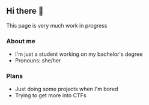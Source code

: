 ## Hi there 👋
This page is very much work in progress
### About me
- I'm just a student working on my bachelor's degree
- Pronouns: she/her

### Plans
- Just doing some projects when I'm bored
- Trying to get more into CTFs
<!--
**Catser26/Catser26** is a ✨ _special_ ✨ repository because its `README.md` (this file) appears on your GitHub profile.

Here are some ideas to get you started:

- 🔭 I’m currently working on ...
- 🌱 I’m currently learning ...
- 👯 I’m looking to collaborate on ...
- 🤔 I’m looking for help with ...
- 💬 Ask me about ...
- 📫 How to reach me: ...
- 😄 Pronouns: ...
- ⚡ Fun fact: ...
-->
